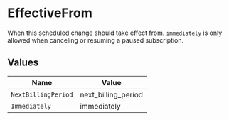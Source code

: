 # EffectiveFrom

When this scheduled change should take effect from. `immediately` is only allowed when canceling or resuming a paused subscription.


## Values

| Name                | Value               |
| ------------------- | ------------------- |
| `NextBillingPeriod` | next_billing_period |
| `Immediately`       | immediately         |